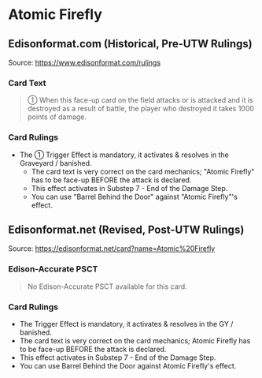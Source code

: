 # Atomic Firefly

## Edisonformat.com (Historical, Pre-UTW Rulings)

Source: https://www.edisonformat.com/rulings

### Card Text

> ① When this face-up card on the field attacks or is attacked and it is destroyed as a result of battle, the player who destroyed it takes 1000 points of damage.

### Card Rulings

*   The ① Trigger Effect is mandatory, it activates & resolves in the Graveyard / banished.
    *   The card text is very correct on the card mechanics; "Atomic Firefly" has to be face-up BEFORE the attack is declared.
    *   This effect activates in Substep 7 - End of the Damage Step.
    *   You can use "Barrel Behind the Door" against "Atomic Firefly"'s effect.

## Edisonformat.net (Revised, Post-UTW Rulings)

Source: https://edisonformat.net/card?name=Atomic%20Firefly

### Edison-Accurate PSCT

> No Edison-Accurate PSCT available for this card.

### Card Rulings

*   The Trigger Effect is mandatory, it activates & resolves in the GY / banished.
*   The card text is very correct on the card mechanics; Atomic Firefly has to be face-up BEFORE the attack is declared.
*   This effect activates in Substep 7 - End of the Damage Step.
*   You can use Barrel Behind the Door against Atomic Firefly's effect.
            